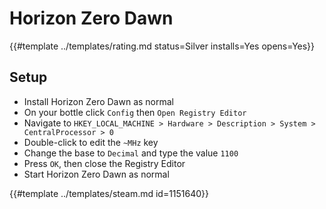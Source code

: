 # Horizon Zero Dawn
<!-- script:Aliases [] -->

{{#template ../templates/rating.md status=Silver installs=Yes opens=Yes}}

## Setup

- Install Horizon Zero Dawn as normal
- On your bottle click `Config` then `Open Registry Editor`
- Navigate to `HKEY_LOCAL_MACHINE > Hardware > Description > System > CentralProcessor > 0`
- Double-click to edit the `~MHz` key
- Change the base to `Decimal` and type the value `1100`
- Press `OK`, then close the Registry Editor
- Start Horizon Zero Dawn as normal

{{#template ../templates/steam.md id=1151640}}
